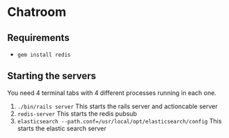 # Chatroom

## Requirements

* `gem install redis`

## Starting the servers
You need 4 terminal tabs with 4 different processes running in each one.

1. `./bin/rails server` This starts the rails server and actioncable server
2. `redis-server` This starts the redis pubsub
3. `elasticsearch --path.conf=/usr/local/opt/elasticsearch/config` This starts the elastic search server
